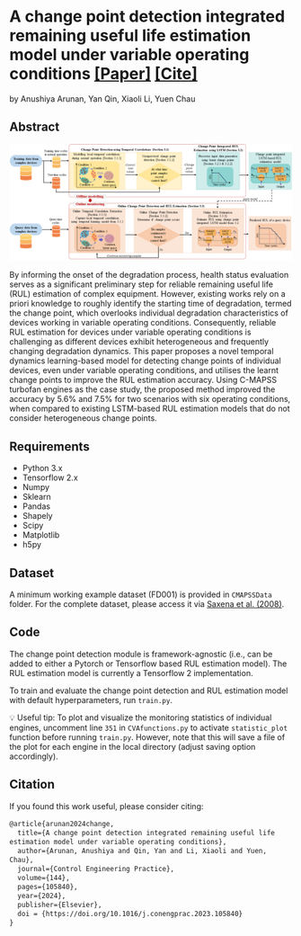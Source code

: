 # A change point detection integrated remaining useful life estimation model under variable operating conditions [[Paper]](https://www.sciencedirect.com/science/article/pii/S0967066123004094) [[Cite]](#citation)
by Anushiya Arunan, Yan Qin, Xiaoli Li, Yuen Chau

## Abstract
![Image Description](figures/processflow_fig2.png)

By informing the onset of the degradation process, health status evaluation serves as a significant preliminary step for reliable remaining useful life (RUL) estimation of complex equipment. However, existing works rely on a priori knowledge to roughly identify the starting time of degradation, termed the change point, which overlooks individual degradation characteristics of devices working in variable operating conditions. Consequently, reliable RUL estimation for devices under variable operating conditions is challenging as different devices exhibit heterogeneous and frequently changing degradation dynamics. This paper proposes a novel temporal dynamics learning-based model for detecting change points of individual devices, even under variable operating conditions, and utilises the learnt change points to improve the RUL estimation accuracy. Using C-MAPSS turbofan engines as the case study, the proposed method improved the accuracy by 5.6% and 7.5% for two scenarios with six operating conditions, when compared to existing LSTM-based RUL estimation models that do not consider heterogeneous change points.

## Requirements
- Python 3.x
- Tensorflow 2.x
- Numpy
- Sklearn
- Pandas
- Shapely 
- Scipy
- Matplotlib
- h5py

## Dataset
A minimum working example dataset (FD001) is provided in ```CMAPSSData``` folder. For the complete dataset, please access it via [Saxena et al. (2008)](https://ieeexplore.ieee.org/document/4711414). 

## Code
The change point detection module is framework-agnostic (i.e., can be added to either a Pytorch or Tensorflow based RUL estimation model). The RUL estimation model is currently a Tensorflow 2 implementation. 

To train and evaluate the change point detection and RUL estimation model with default hyperparameters, run ```train.py```.

:bulb: Useful tip: To plot and visualize the monitoring statistics of individual engines, uncomment line ```351``` in ```CVAfunctions.py``` to activate ```statistic_plot``` function before running ```train.py```. However, note that this will save a file of the plot for each engine in the local directory (adjust saving option accordingly).

## Citation
If you found this work useful, please consider citing:
```
@article{arunan2024change,
  title={A change point detection integrated remaining useful life estimation model under variable operating conditions},
  author={Arunan, Anushiya and Qin, Yan and Li, Xiaoli and Yuen, Chau},
  journal={Control Engineering Practice},
  volume={144},
  pages={105840},
  year={2024},
  publisher={Elsevier},
  doi = {https://doi.org/10.1016/j.conengprac.2023.105840}
}
```

